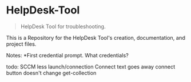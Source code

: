 # HelpDesk-Tool
>HelpDesk Tool for troubleshooting.

This is a Repository for the HelpDesk Tool's creation, documentation, and project files.

Notes:
*First credential prompt. What credentials?

todo:
SCCM less launch/connection
Connect text goes away
connect button doesn't change
get-collection
